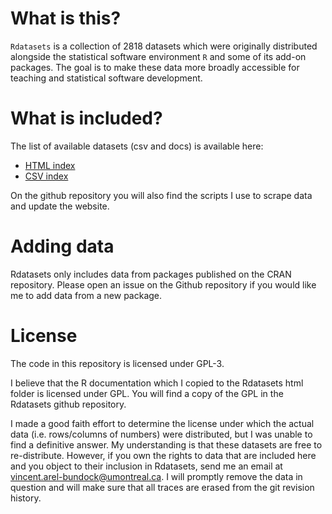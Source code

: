 
# What is this?

`Rdatasets` is a collection of 2818 datasets which were originally
distributed alongside the statistical software environment `R` and some
of its add-on packages. The goal is to make these data more broadly
accessible for teaching and statistical software development.

# What is included?

The list of available datasets (csv and docs) is available here:

- [HTML
  index](https://vincentarelbundock.github.io/Rdatasets/articles/data.html)
- [CSV
  index](https://raw.githubusercontent.com/vincentarelbundock/Rdatasets/master/datasets.csv)

On the github repository you will also find the scripts I use to scrape
data and update the website.

# Adding data

Rdatasets only includes data from packages published on the CRAN
repository. Please open an issue on the Github repository if you would
like me to add data from a new package.

# License

The code in this repository is licensed under GPL-3.

I believe that the R documentation which I copied to the Rdatasets html
folder is licensed under GPL. You will find a copy of the GPL in the
Rdatasets github repository.

I made a good faith effort to determine the license under which the
actual data (i.e. rows/columns of numbers) were distributed, but I was
unable to find a definitive answer. My understanding is that these
datasets are free to re-distribute. However, if you own the rights to
data that are included here and you object to their inclusion in
Rdatasets, send me an email at <vincent.arel-bundock@umontreal.ca>. I
will promptly remove the data in question and will make sure that all
traces are erased from the git revision history.
